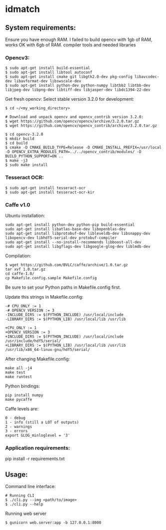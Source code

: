 # idmatch

## System requirements:
Ensure you have enough RAM. I failed to build opencv with 1gb of RAM, works OK with 6gb of RAM.
compiler tools and needed libraries

### Opencv3:

```
$ sudo apt-get install build-essential
$ sudo apt-get install libtool autoconf
$ sudo apt-get install cmake git libgtk2.0-dev pkg-config libavcodec-dev libavformat-dev libswscale-dev
$ sudo apt-get install python-dev python-numpy libtbb2 libtbb-dev libjpeg-dev libpng-dev libtiff-dev libjasper-dev libdc1394-22-dev
```

Get fresh opencv:
Select stable version 3.2.0 for development:

```
$ cd ~/<my_working_directory>

# Download and unpack opencv and opencv_contrib version 3.2.0:
$ wget https://github.com/opencv/opencv/archive/3.2.0.tar.gz
$ wget https://github.com/opencv/opencv_contrib/archive/3.2.0.tar.gz

$ cd opencv-3.2.0
$ mkdir build
$ cd build
$ cmake -D CMAKE_BUILD_TYPE=Release -D CMAKE_INSTALL_PREFIX=/usr/local -D OPENCV_EXTRA_MODULES_PATH=../../opencv_contrib/modules/ -D BUILD_PYTHON_SUPPORT=ON ..
$ make -j3
$ sudo make install
```

### Tesseract OCR:

```
$ sudo apt-get install tesseract-ocr
$ sudo apt-get install tesseract-ocr-kir 
```

### Caffe v1.0

Ubuntu installation:
```
sudo apt-get install python-dev python-pip build-essential  
sudo apt-get install libatlas-base-dev libopenblas-dev  
sudo apt-get install libprotobuf-dev libleveldb-dev libsnappy-dev libopencv-dev libhdf5-serial-dev protobuf-compiler  
sudo apt-get install --no-install-recommends libboost-all-dev  
sudo apt-get install libgflags-dev libgoogle-glog-dev liblmdb-dev  
```
Compilation:
```
$ wget https://github.com/BVLC/caffe/archive/1.0.tar.gz
tar xvf 1.0.tar.gz
cd caffe-1.0/
cp Makefile.config.sample Makefile.config
```
Be sure to set your Python paths in Makefile.config first.

Update this strings in Makefile.config:
```
-# CPU_ONLY := 1
-# OPENCV_VERSION := 3
-INCLUDE_DIRS := $(PYTHON_INCLUDE) /usr/local/include
-LIBRARY_DIRS := $(PYTHON_LIB) /usr/local/lib /usr/lib

+CPU_ONLY := 1
+OPENCV_VERSION := 3
+INCLUDE_DIRS := $(PYTHON_INCLUDE) /usr/local/include /usr/include/hdf5/serial/
+LIBRARY_DIRS := $(PYTHON_LIB) /usr/local/lib /usr/lib /usr/lib/x86_64-linux-gnu/hdf5/serial/
```

After changing Makefile.config:
```
make all -j4
make test
make runtest
```
Python bindings:

```
pip install numpy
make pycaffe
```

Caffe levels are:
```
0 - debug
1 - info (still a LOT of outputs)
2 - warnings
3 - errors
export GLOG_minloglevel = '3'
```

### Application requirements:
pip install -r requirements.txt

## Usage:

Command line interface:
```
# Running CLI
$ ./cli.py --img <path/to/image>
$ ./cli.py --help
```

Running web server
```
$ gunicorn web.server:app -b 127.0.0.1:8000
```

